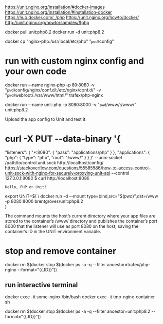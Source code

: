https://unit.nginx.org/installation/#docker-images
https://unit.nginx.org/installation/#installation-docker
https://hub.docker.com/_/php
https://unit.nginx.org/howto/docker/
http://unit.nginx.org/howto/samples/#php

docker pull unit:php8.2
docker run -d unit:php8.2

docker cp "nginx-php:/usr/local/etc/php" "`pwd`/config"


# run with custom nginx config and your own code
docker run --name nginx-php -p 80:8080 -v "`pwd`/config/nginx/conf.d/:/etc/nginx/conf.d/" -v "`pwd`/webroot/:/var/www/html/" trafex/php-nginx

docker run --name unit-php -p 8080:8000 -v "`pwd`/www/:/www/" unit:php8.2

Upload the app config to Unit and test it:

# curl -X PUT --data-binary '{
  "listeners": {
      "*:8080": {
          "pass": "applications/php"
      }
  },
  "applications": {
      "php": {
          "type": "php",
          "root": "/www/"
      }
  }
  }' --unix-socket /path/to/control.unit.sock http://localhost/config/
https://stackoverflow.com/questions/55585586/how-to-access-control-unit-sock-with-nginx-for-securely-proxying-unit-api
--control 127.0.0.1:8080
$ curl http://localhost:8080

    Hello, PHP on Unit!

export UNIT=$(                                             \
      docker run -d --mount type=bind,src="$(pwd)",dst=/www  \
      -p 8080:8000 brentgroves/unit:php8.2                 \
  )


The command mounts the host’s current directory where your app files are stored to the container’s /www/ directory and publishes the container’s port 8000 that the listener will use as port 8080 on the host, saving the container’s ID in the UNIT environment variable.

# stop and remove container
docker rm $(docker stop $(docker ps -a -q --filter ancestor=trafex/php-nginx --format="{{.ID}}"))

## run interactive terminal
docker exec -it some-nginx /bin/bash
docker exec -it tmp-nginx-container sh

docker rm $(docker stop $(docker ps -a -q --filter ancestor=unit:php8.2 --format="{{.ID}}"))

